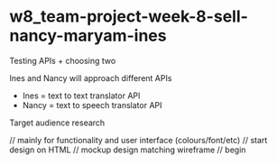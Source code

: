 # w8_team-project-week-8-sell-nancy-maryam-ines

Testing APIs + choosing two

Ines and Nancy will approach different APIs
- Ines = text to text translator API
- Nancy = text to speech translator API


Target audience research

   // mainly for functionality and user interface (colours/font/etc)
// start design on HTML
  // mockup design matching wireframe
// begin 
